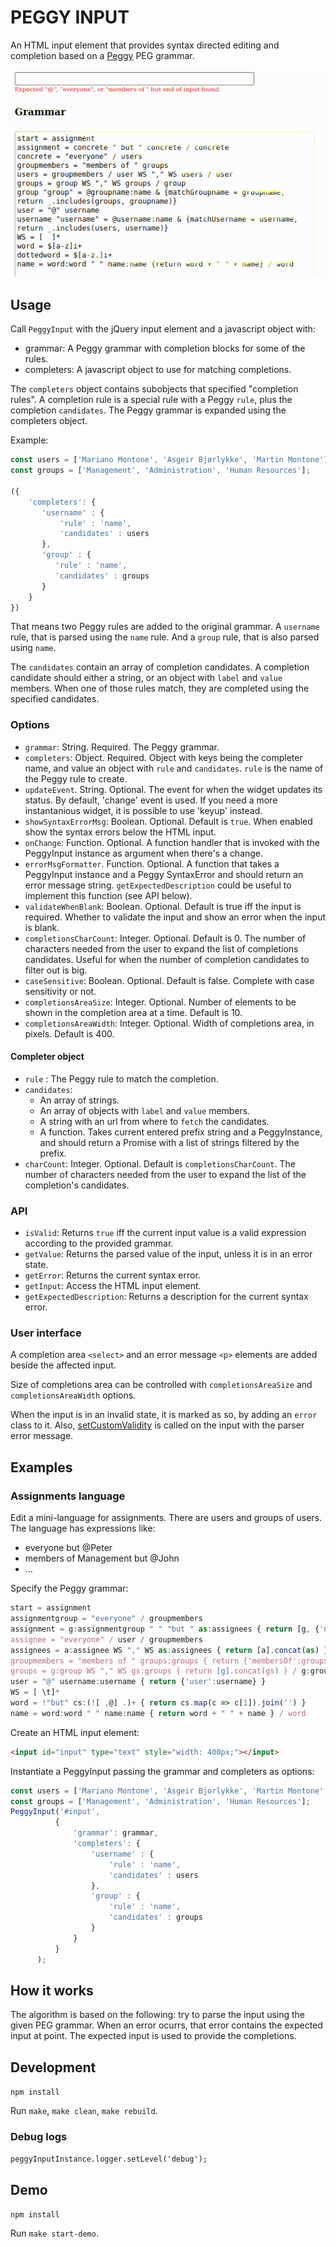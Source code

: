 # PEGGY INPUT

An HTML input element that provides syntax directed editing and completion based on a [Peggy](https://peggyjs.org/) PEG grammar.

![PeggyInput](docs/peggy-input.gif)

## Usage

Call `PeggyInput` with the jQuery input element and a javascript object with:

- grammar: A Peggy grammar with completion blocks for some of the rules.
- completers: A javascript object to use for matching completions.

The `completers` object contains subobjects that specified "completion rules".
A completion rule is a special rule with a Peggy `rule`, plus the completion `candidates`.
The Peggy grammar is expanded using the completers object.

Example:

```javascript
const users = ['Mariano Montone', 'Asgeir Bjørlykke', 'Martin Montone'];
const groups = ['Management', 'Administration', 'Human Resources'];

({
    'completers': {
       'username' : {
           'rule' : 'name',
           'candidates' : users
       },
       'group' : {
          'rule' : 'name',
          'candidates' : groups
       }
    }
})
```

That means two Peggy rules are added to the original grammar.
A `username` rule, that is parsed using the `name` rule.
And a `group` rule, that is also parsed using `name`.

The `candidates` contain an array of completion candidates.
A completion candidate should either a string, or an object with `label` and `value` members.
When one of those rules match, they are completed using the specified candidates.

### Options

- `grammar`: String. Required. The Peggy grammar.
- `completers`: Object. Required. Object with keys being the completer name, and value an object with `rule` and `candidates`. `rule` is the name of the Peggy rule to create.
- `updateEvent`. String. Optional. The event for when the widget updates its status. By default, 'change' event is used. If you need a more instantanious widget, it is possible to use 'keyup' instead.
- `showSyntaxErrorMsg`: Boolean. Optional. Default is `true`. When enabled show the syntax errors below the HTML input.
- `onChange`: Function. Optional. A function handler that is invoked with the PeggyInput instance as argument when there's a change.
- `errorMsgFormatter`. Function. Optional. A function that takes a PeggyInput instance and a Peggy SyntaxError and should return an error message string. `getExpectedDescription` could be useful to implement this function (see API below).
- `validateWhenBlank`: Boolean. Optional. Default is true iff the input is required. Whether to validate the input and show an error when the input is blank.
- `completionsCharCount`: Integer. Optional. Default is 0. The number of characters needed from the user to expand the list of completions candidates. Useful for when the number of completion candidates to filter out is big.
- `caseSensitive`: Boolean. Optional. Default is false. Complete with case sensitivity or not.
- `completionsAreaSize`: Integer. Optional. Number of elements to be shown in the completion area at a time. Default is 10. 
- `completionsAreaWidth`: Integer. Optional. Width of completions area, in pixels. Default is 400.

#### Completer object

- `rule` : The Peggy rule to match the completion.
- `candidates`: 
   * An array of strings.
   * An array of objects with `label` and `value` members.
   * A string with an url from where to `fetch` the candidates.
   * A function. Takes current entered prefix string and a PeggyInstance, and should return a Promise with a list of strings filtered by the prefix.
- `charCount`: Integer. Optional. Default is `completionsCharCount`. The number of characters needed from the user to expand the list of the completion's candidates.

### API

- `isValid`: Returns `true` iff the current input value is a valid expression according to the provided grammar.
- `getValue`: Returns the parsed value of the input, unless it is in an error state.
- `getError`: Returns the current syntax error.
- `getInput`: Access the HTML input element.
- `getExpectedDescription`: Returns a description for the current syntax error.

### User interface

A completion area `<select>` and an error message `<p>` elements are added beside the affected input.

Size of completions area can be controlled with `completionsAreaSize` and `completionsAreaWidth` options.

When the input is in an invalid state, it is marked as so, by adding an `error` class to it. Also, [setCustomValidity](https://developer.mozilla.org/en-US/docs/Web/API/HTMLObjectElement/setCustomValidity) is called on the input with the parser error message.

## Examples

### Assignments language

Edit a mini-language for assignments. There are users and groups of users.
The language has expressions like:
- everyone but @Peter
- members of Management but @John
- ...

Specify the Peggy grammar:

```javascript
start = assignment
assignmentgroup = "everyone" / groupmembers
assignment = g:assignmentgroup " " "but " as:assignees { return [g, {'not': as}] } / assignees
assignee = "everyone" / user / groupmembers
assignees = a:assignee WS "," WS as:assignees { return [a].concat(as) } / a:assignee { return [a] }
groupmembers = "members of " groups:groups { return {'membersOf':groups} }
groups = g:group WS "," WS gs:groups { return [g].concat(gs) } / g:group { return [g] }
user = "@" username:username { return {'user':username} }
WS = [ \t]*
word = !"but" cs:(![ ,@] .)+ { return cs.map(c => c[1]).join('') }
name = word:word " " name:name { return word + " " + name } / word
```

Create an HTML input element:

```html
<input id="input" type="text" style="width: 400px;"></input>
```

Instantiate a PeggyInput passing the grammar and completers as options:

```javascript
const users = ['Mariano Montone', 'Asgeir Bjorlykke', 'Martin Montone', 'Fernando Berretti'];
const groups = ['Management', 'Administration', 'Human Resources'];
PeggyInput('#input',
          {
              'grammar': grammar,
              'completers': {
                  'username' : {
                      'rule' : 'name',
                      'candidates' : users
                  },
                  'group' : {
                      'rule' : 'name',
                      'candidates' : groups
                  }
              }
          }
      );
```

## How it works

The algorithm is based on the following: try to parse the input using the given PEG grammar. When an error ocurrs, that error contains the expected input at point. The expected input is used to provide the completions.

## Development

`npm install`

Run `make`, `make clean`, `make rebuild`.

### Debug logs

`peggyInputInstance.logger.setLevel('debug');`

## Demo

`npm install`

Run `make start-demo`.
